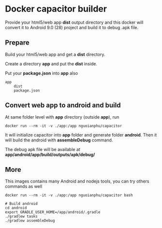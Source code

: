 # Docker capacitor builder

Provide your html5/web app __dist__ output directory and this docker will convert it to Android 9.0 (28) project and build it to debug .apk file.

## Prepare
Build your html5/web app and get a __dist__ directory.

Create a directory __app__ and put the __dist__ inside.

Put your __package.json__ into __app__ also


    app
        dist
        package.json

## Convert web app to android and build

At same folder level with __app__ directory (outside __app__), run

    docker run --rm -it -v ./app:/app nguoianphu/capacitor

It will initialize capacitor into __app__ folder and generate folder __android__. Then it will build the android with __assembleDebug__ command.

The debug apk file will be available at __app/android/app/build/outputs/apk/debug/__

## More

This images contains many Android and nodejs tools, you can try others commands as well

    docker run --rm -it -v ./app:/app nguoianphu/capacitor bash
    
    # Build android
    cd android
    export GRADLE_USER_HOME=/app/android/.gradle
    ./gradlew tasks
    ./gradlew assembleDebug